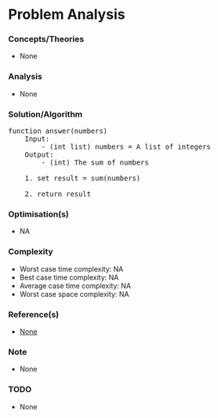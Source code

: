 # Problem Analysis

### Concepts/Theories
* None

### Analysis
* None


### Solution/Algorithm
<pre>
function answer(numbers)
    Input: 
        - (int list) numbers = A list of integers
    Output: 
        - (int) The sum of numbers

    1. set result = sum(numbers)

    2. return result
</pre>

### Optimisation(s)
* NA

### Complexity
* Worst case time complexity: NA
* Best case time complexity: NA
* Average case time complexity: NA
* Worst case space complexity: NA

### Reference(s)
- [None](#)

### Note
- None

### TODO
- None
